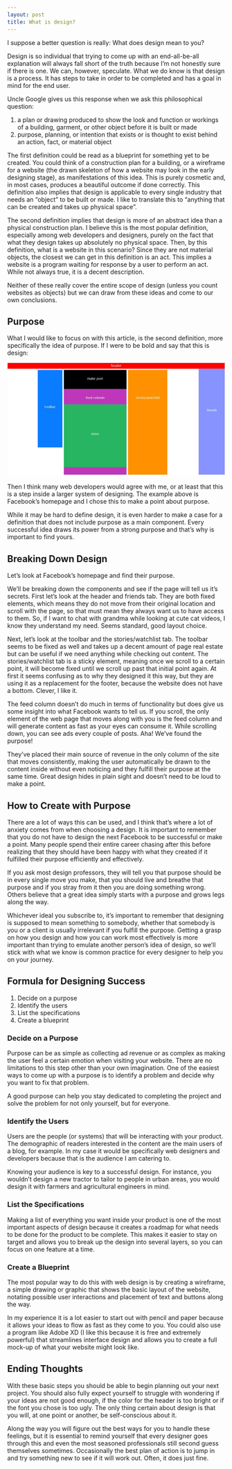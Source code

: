 ```yaml
---
layout: post
title: What is design?
---
```


I suppose a better question is really: What does design mean to you?


Design is so individual that trying to come up with an end-all-be-all explanation will always fall short of the truth because I’m not honestly sure if there is one. We can, however, speculate. What we do know is that design is a process. It has steps to take in order to be completed and has a goal in mind for the end user.


Uncle Google gives us this response when we ask this philosophical question:  
1. <span>a plan or drawing produced to show the look and function or workings of a building, garment, or other object before it is built or made</span>
2. <span>purpose, planning, or intention that exists or is thought to exist behind an action, fact, or material object</span>


The first definition could be read as a blueprint for something yet to be created. You could think of a construction plan for a building, or a wireframe for a website (the drawn skeleton of how a website may look in the early designing stage), as manifestations of this idea. This is purely cosmetic and, in most cases, produces a beautiful outcome if done correctly. This definition also implies that design is applicable to every single industry that needs an “object” to be built or made. I like to translate this to “anything that can be created and takes up physical space”.


The second definition implies that design is more of an abstract idea than a physical construction plan.  I believe this is the most popular definition, especially among web developers and designers, purely on the fact that what they design takes up absolutely no physical space. Then, by this definition, what is a website in this scenario? Since they are not material objects, the closest we can get in this definition is an act. This implies a website is a program waiting for response by a user to perform an act.  While not always true, it is a decent description.


Neither of these really cover the entire scope of design (unless you count websites as objects) but we can draw from these ideas and come to our own conclusions.


## Purpose

 What I would like to focus on with this article, is the second definition, more specifically the idea of purpose. If I were to be bold and say that this is design:

 ![Facebook's homepage layout](/assets/images/post-images/FacebookWireframe.jpg "Facebook wireframe")

 Then I think many web developers would agree with me, or at least that this is a step inside a larger system of designing. The example above is Facebook’s homepage and I chose this to make a point about purpose.  


 While it may be hard to define design, it is even harder to make a case for a definition that does not include purpose as a main component. Every successful idea draws its power from a strong purpose and that’s why is important to find yours.  


## Breaking Down Design


Let’s look at Facebook’s homepage and find their purpose.  


We’ll be breaking down the components and see if the page will tell us it’s secrets. First let’s look at the header and friends tab. They are both fixed elements, which means they do not move from their original location and scroll with the page, so that must mean they always want us to have access to them. So, if I want to chat with grandma while looking at cute cat videos, I know they understand my need. Seems standard, good layout choice.  


Next, let’s look at the toolbar and the stories/watchlist tab. The toolbar seems to be fixed as well and takes up a decent amount of page real estate but can be useful if we need anything while checking out content. The stories/watchlist tab is a sticky element, meaning once we scroll to a certain point, it will become fixed until we scroll up past that initial point again. At first it seems confusing as to why they designed it this way, but they are using it as a replacement for the footer, because the website does not have a bottom. Clever, I like it.  


The feed column doesn’t do much in terms of functionality but does give us some insight into what Facebook wants to tell us.  If you scroll, the only element of the web page that moves along with you is the feed column and will generate content as fast as your eyes can consume it. While scrolling down, you can see ads every couple of posts. Aha! We’ve found the purpose!   


They’ve placed their main source of revenue in the only column of the site that moves consistently, making the user automatically be drawn to the content inside without even noticing and they fulfill their purpose at the same time. Great design hides in plain sight and doesn’t need to be loud to make a point.  


## How to Create with Purpose


There are a lot of ways this can be used, and I think that’s where a lot of anxiety comes from when choosing a design. It is important to remember that you do not have to design the next Facebook to be successful or make a point. Many people spend their entire career chasing after this before realizing that they should have been happy with what they created if it fulfilled their purpose efficiently and effectively.  


If you ask most design professors, they will tell you that purpose should be in every single move you make, that you should live and breathe that purpose and if you stray from it then you are doing something wrong. Others believe that a great idea simply starts with a purpose and grows legs along the way.   


Whichever ideal you subscribe to, it’s important to remember that designing is supposed to mean something to somebody, whether that somebody is you or a client is usually irrelevant if you fulfill the purpose. Getting a grasp on how you design and how you can work most effectively is more important than trying to emulate another person’s idea of design, so we’ll stick with what we know is common practice for every designer to help you on your journey.


## Formula for Designing Success


1. <span>Decide on a purpose</span>
2. <span>Identify the users</span>
3. <span>List the specifications</span>
4. <span>Create a blueprint</span>


### Decide on a Purpose


Purpose can be as simple as collecting ad revenue or as complex as making the user feel a certain emotion when visiting your website. There are no limitations to this step other than your own imagination. One of the easiest ways to come up with a purpose is to identify a problem and decide why you want to fix that problem.


A good purpose can help you stay dedicated to completing the project and solve the problem for not only yourself, but for everyone.


### Identify the Users


Users are the people (or systems) that will be interacting with your product. The demographic of readers interested in the content are the main users of a blog, for example. In my case it would be specifically web designers and developers because that is the audience I am catering to.


Knowing your audience is key to a successful design. For instance, you wouldn’t design a new tractor to tailor to people in urban areas, you would design it with farmers and agricultural engineers in mind.


### List the Specifications


Making a list of everything you want inside your product is one of the most important aspects of design because it creates a roadmap for what needs to be done for the product to be complete. This makes it easier to stay on target and allows you to break up the design into several layers, so you can focus on one feature at a time.


### Create a Blueprint


The most popular way to do this with web design is by creating a wireframe, a simple drawing or graphic that shows the basic layout of the website, notating possible user interactions and placement of text and buttons along the way.  


In my experience it is a lot easier to start out with pencil and paper because it allows your ideas to flow as fast as they come to you. You could also use a program like Adobe XD (I like this because it is free and extremely powerful) that streamlines interface design and allows you to create a full mock-up of what your website might look like.


## Ending Thoughts


With these basic steps you should be able to begin planning out your next project. You should also fully expect yourself to struggle with wondering if your ideas are not good enough, if the color for the header is too bright or if the font you chose is too ugly. The only thing certain about design is that you will, at one point or another, be self-conscious about it.



Along the way you will figure out the best ways for you to handle these feelings, but it is essential to remind yourself that every designer goes through this and even the most seasoned professionals still second guess themselves sometimes. Occasionally the best plan of action is to jump in and try something new to see if it will work out. Often, it does just fine.
